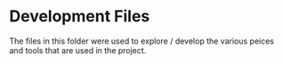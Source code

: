 # Development Files
The files in this folder were used to explore / develop the various peices and tools that are used in the project.